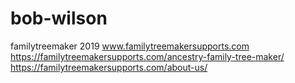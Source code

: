 # bob-wilson
familytreemaker 2019
www.familytreemakersupports.com
https://familytreemakersupports.com/ancestry-family-tree-maker/
https://familytreemakersupports.com/about-us/
